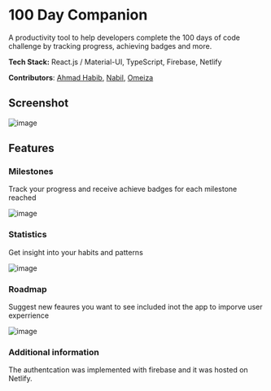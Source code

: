 # 100 Day Companion

A productivity tool to help developers complete the 100 days of code challenge by tracking progress, achieving badges and more.

**Tech Stack:** React.js / Material-UI, TypeScript, Firebase, Netlify

**Contributors**: [Ahmad Habib](https://github.com/Habib-Ahmad), [Nabil](https://github.com/arndom), [Omeiza](https://github.com/Omzlaw)

## Screenshot
![image](https://user-images.githubusercontent.com/61251497/157242605-3a8723c8-8de1-47e4-8322-d40d2cc24efc.png)


## Features
### Milestones
Track your progress and receive achieve badges for each milestone reached
<br />

![image](https://user-images.githubusercontent.com/61251497/157242997-1542a3a0-c195-45dd-9bb0-f91155e833f5.png)

### Statistics
Get insight into your habits and patterns
<br />

![image](https://user-images.githubusercontent.com/61251497/157244129-72b34c2b-1f76-4cd1-9e5f-c596a90a12c6.png)

### Roadmap
Suggest new feaures you want to see included inot the app to imporve user experrience
<br />

![image](https://user-images.githubusercontent.com/61251497/157244320-5f6f5e3c-a61b-4108-940d-05c8a278df0c.png)

### Additional information
The authentcation was implemented with firebase and it was hosted on Netlify.


